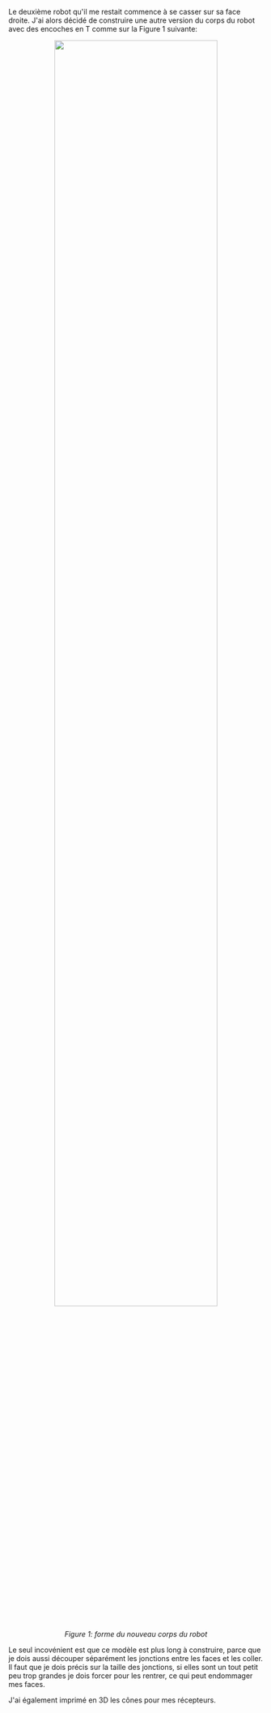 Le deuxième robot qu'il me restait commence à se casser sur sa face droite.
J'ai alors décidé de construire une autre version du corps du robot avec des encoches en T comme sur la Figure 1 suivante:

<p align="center">
    <img src ="./images/Seance17/rainuresEnT.png" width="80%" height="80%"/>
</p>
<p align="center">
    <i>Figure 1: forme du nouveau corps du robot</i>
</p>

Le seul incovénient est que ce modèle est plus long à construire, parce que je dois aussi découper séparément les jonctions entre les faces et les coller. Il faut que je dois précis sur la taille des jonctions, si elles sont un tout petit peu trop grandes je dois forcer pour les rentrer, ce qui peut endommager mes faces.

J'ai également imprimé en 3D les cônes pour mes récepteurs.